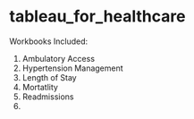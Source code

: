 # tableau_for_healthcare

Workbooks Included:
1. Ambulatory Access
2. Hypertension Management
3. Length of Stay
4. Mortatlity
5. Readmissions
6. 
